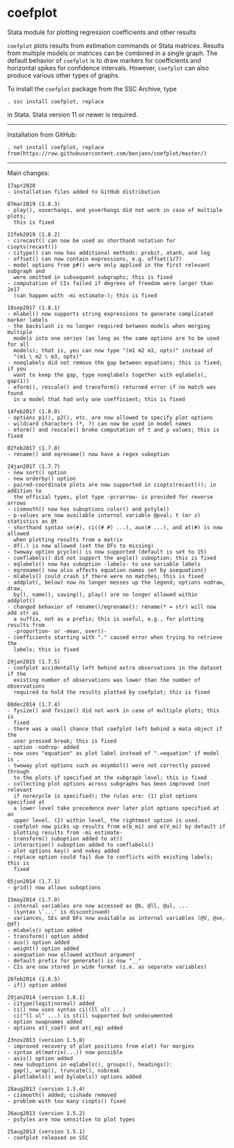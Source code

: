 # coefplot
Stata module for plotting regression coefficients and other results

`coefplot` plots results from estimation commands or Stata matrices. Results
from multiple models or matrices can be combined in a single graph. The default
behavior of `coefplot` is to draw markers for coefficients and horizontal
spikes for confidence intervals. However, `coefplot` can also produce various
other types of graphs.

To install the `coefplot` package from the SSC Archive, type

    . ssc install coefplot, replace

in Stata. Stata version 11 or newer is required.

---

Installation from GitHub:

    . net install coefplot, replace from(https://raw.githubusercontent.com/benjann/coefplot/master/)

---

Main changes:

    17apr2020
    - installation files added to GitHub distribution
    
    07mar2019 (1.8.3)
    - play(), xoverhangs, and yoverhangs did not work in case of multiple plots;
      this is fixed
  
    22feb2019 (1.8.2)
    - cirecast() can now be used as shorthand notation for ciopts(recast()) 
    - citype() can now has additional methods: probit, atanh, and log
    - offset() can now contain expressions, e.g. offset(1/7)
    - model options from p#() were only applied in the first relevant subgraph and
      were omitted in subsequent subgraphs; this is fixed
    - computation of CIs failed if degrees of freedom were larger than 2e17
      (can happen with -mi estimate-); this is fixed

    18sep2017 (1.8.1)
    - mlabel() now supports string expressions to generate complicated marker labels
    - the backslash is no longer required between models when merging multiple 
      models into one series (as long as the same options are to be used for all
      models); that is, you can now type "(m1 m2 m3, opts)" instead of 
      "(m1 \ m2 \ m3, opts)"
    - noeqlabels did not remove the gap between equations; this is fixed; if you 
      want to keep the gap, type noeqlabels together with eqlabels(, gap(1))
    - eform(), rescale() and transform() returned error if no match was found
      in a model that had only one coefficient; this is fixed

    14feb2017 (1.8.0)
    - options p1(), p2(), etc. are now allowed to specify plot options
    - wildcard characters (*, ?) can now be used in model names
    - eform() and rescale() broke computation of t and p values; this is fixed

    02feb2017 (1.7.8)
    - rename() and eqrename() now have a regex suboption

    24jan2017 (1.7.7)
    - new sort() option
    - new orderby() option
    - paired-coordinate plots are now supported in ciopts(recast()); in addition to
      the official types, plot type -pcrarrow- is provided for reverse arrows
    - cismooth() now has suboptions color() and pstyle()
    - p-values are now available internal variable @pval; t (or z) statistics as @t
    - shorthand syntax se(#), ci((# #) ...), aux(# ...), and at(#) is now allowed 
      when plotting results from a matrix
    - df(.) is now allowed (set the DFs to missing)
    - twoway option pcycle() is now supported (default is set to 15)
    - coeflabels() did not support the angle() suboption; this is fixed
    - eqlabels() now has suboption -labels- to use variable labels
    - eqrename() now also affects equation names set by asequation()
    - mlabels() could crash if there were no matches; this is fixed
    - addplot(, below) now no longer messes up the legend; options nodraw, draw, 
      by(), name(), saving(), play() are no longer allowed within addplot()
    - changed behavior of rename()/eqrename(): rename(* = str) will now add str as
      a suffix, not as a prefix; this is useful, e.g., for plotting results from
      -proportion- or -mean, over()-
    - coefficients starting with "." caused error when trying to retrieve the 
      labels; this is fixed

    29jan2015 (1.7.5)
    - coefplot accidentally left behind extra observations in the dataset if the 
      existing number of observations was lower than the number of observations 
      required to hold the results plotted by coefplot; this is fixed

    08dec2014 (1.7.4)
    - fysize() and fxsize() did not work in case of multiple plots; this is 
      fixed
    - there was a small chance that coefplot left behind a mata object if the 
      user pressed break; this is fixed
    - option -nodrop- added
    - now uses "equation" as plot label instead of ".=equation" if model is .
    - twoway plot options such as msymbol() were not correctly passed through
      to the plots if specified at the subgraph level; this is fixed
    - collecting plot options across subgraphs has been improved (not relevant 
      if norecycle is specified); the rules are: (1) plot options specified at
      a lower level take precedence over later plot options specified at an 
      upper level. (2) within level, the rightmost option is used.
    - coefplot now picks up results from e(b_mi) and e(V_mi) by default if 
      plotting results from -mi estimate-
    - transform() suboption added to at()
    - interaction() suboption added to coeflabels()
    - plot options key() and nokey added
    - replace option could fail due to conflicts with existing labels; this is 
      fixed

    05jun2014 (1.7.1)
    - grid() now allows suboptions

    15may2014 (1.7.0)
    - internal variables are now accessed as @b, @ll, @ul, ...
      (syntax \`...' is discontinued)
    - variances, SEs and DFs now available as internal variables (@V, @se, @df)
    - mlabels() option added
    - transform() option added
    - aux() option added
    - weight() option added
    - asequation now allowed without argument
    - default prefix for generate() is now "__"
    - CIs are now stored in wide format (i.e. as separate variables)

    26feb2014 (1.6.5)
    - if() option added

    29jan2014 (version 1.6.1)
    - citype(logit|normal) added
    - ci() now uses syntax ci((ll ul) ...)
      ci("ll ul" ...) is still supported but undocumented
    - option swapnames added
    - options at(_coef) and at(_eq) added

    23nov2013 (version 1.5.8)
    - improved recovery of plot positions from e(at) for margins
    - syntax at(matrix(...)) now possible
    - axis() option added
    - new suboptions in eqlabels(), groups(), headings(): 
      gap(), wrap(), truncate(), nobreak 
    - plotlabels() and bylabels() options added

    28aug2013 (version 1.5.4)
    - cismooth() added; cishade removed
    - problem with too many ciopts() fixed

    26aug2013 (version 1.5.2)
    - pstyles are now sensitive to plot types

    25aug2013 (version 1.5.1)
    - coefplot released on SSC